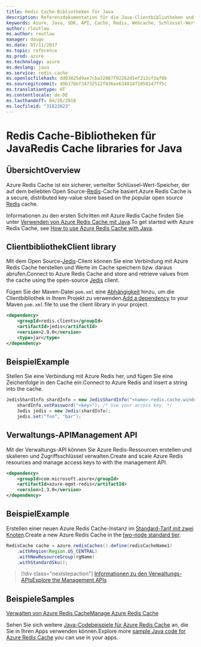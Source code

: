 ```yaml
---
title: Redis Cache-Bibliotheken für Java
description: Referenzdokumentation für die Java-Clientbibliotheken und -Verwaltungsbibliotheken für Redis Cache
keywords: Azure, Java, SDK, API, Cache, Redis, Webcache, Schlüssel-Wert, In-Memory
author: rloutlaw
ms.author: routlaw
manager: douge
ms.date: 07/11/2017
ms.topic: reference
ms.prod: azure
ms.technology: azure
ms.devlang: java
ms.service: redis-cache
ms.openlocfilehash: dd03825d9ae7cba32087f92262d5ef213cf3af0b
ms.sourcegitcommit: 49b17bbf34732512f836ee634818f1058147ff5c
ms.translationtype: HT
ms.contentlocale: de-DE
ms.lasthandoff: 04/26/2018
ms.locfileid: "31823623"
---
```

# <a name="redis-cache-libraries-for-java"></a><span data-ttu-id="3b829-104">Redis Cache-Bibliotheken für Java</span><span class="sxs-lookup"><span data-stu-id="3b829-104">Redis Cache libraries for Java</span></span>

## <a name="overview"></a><span data-ttu-id="3b829-105">Übersicht</span><span class="sxs-lookup"><span data-stu-id="3b829-105">Overview</span></span>

<span data-ttu-id="3b829-106">Azure Redis Cache ist ein sicherer, verteilter Schlüssel-Wert-Speicher, der auf dem beliebten Open Source-[Redis](https://redis.io/)-Cache basiert.</span><span class="sxs-lookup"><span data-stu-id="3b829-106">Azure Redis Cache is a secure, distributed key-value store based on the popular open source [Redis](https://redis.io/) cache.</span></span> 

<span data-ttu-id="3b829-107">Informationen zu den ersten Schritten mit Azure Redis Cache finden Sie unter [Verwenden von Azure Redis Cache mit Java](/azure/redis-cache/cache-java-get-started).</span><span class="sxs-lookup"><span data-stu-id="3b829-107">To get started with Azure Redis Cache, see [How to use Azure Redis Cache with Java](/azure/redis-cache/cache-java-get-started).</span></span>

## <a name="client-library"></a><span data-ttu-id="3b829-108">Clientbibliothek</span><span class="sxs-lookup"><span data-stu-id="3b829-108">Client library</span></span>

<span data-ttu-id="3b829-109">Mit dem Open Source-[Jedis](https://github.com/xetorthio/jedis)-Client können Sie eine Verbindung mit Azure Redis Cache herstellen und Werte im Cache speichern bzw. daraus abrufen.</span><span class="sxs-lookup"><span data-stu-id="3b829-109">Connect to Azure Redis Cache and store and retrieve values from the cache using the open-source [Jedis](https://github.com/xetorthio/jedis) client.</span></span>  

<span data-ttu-id="3b829-110">Fügen Sie der Maven-Datei `pom.xml` eine [Abhängigkeit](https://maven.apache.org/guides/getting-started/index.html#How_do_I_use_external_dependencies) hinzu, um die Clientbibliothek in Ihrem Projekt zu verwenden.</span><span class="sxs-lookup"><span data-stu-id="3b829-110">[Add a dependency](https://maven.apache.org/guides/getting-started/index.html#How_do_I_use_external_dependencies) to your Maven `pom.xml` file to use the client library in your project.</span></span>   

```XML
<dependency>
    <groupId>redis.clients</groupId>
    <artifactId>jedis</artifactId>
    <version>2.9.0</version>
    <type>jar</type>
</dependency>
```

## <a name="example"></a><span data-ttu-id="3b829-111">Beispiel</span><span class="sxs-lookup"><span data-stu-id="3b829-111">Example</span></span>

<span data-ttu-id="3b829-112">Stellen Sie eine Verbindung mit Azure Redis her, und fügen Sie eine Zeichenfolge in den Cache ein:</span><span class="sxs-lookup"><span data-stu-id="3b829-112">Connect to Azure Redis and insert a string into the cache.</span></span>

```java
JedisShardInfo shardInfo = new JedisShardInfo("<name>.redis.cache.windows.net", 6380, useSsl);
    shardInfo.setPassword("<key>"); /* Use your access key. */
    Jedis jedis = new Jedis(shardInfo);
    jedis.set("foo", "bar");
```

## <a name="management-api"></a><span data-ttu-id="3b829-113">Verwaltungs-API</span><span class="sxs-lookup"><span data-stu-id="3b829-113">Management API</span></span>

<span data-ttu-id="3b829-114">Mit der Verwaltungs-API können Sie Azure Redis-Ressourcen erstellen und skalieren und Zugriffsschlüssel verwalten.</span><span class="sxs-lookup"><span data-stu-id="3b829-114">Create and scale Azure Redis resources and manage access keys to with the management API.</span></span>

```XML
<dependency>
    <groupId>com.microsoft.azure</groupId>
    <artifactId>azure-mgmt-redis</artifactId>
    <version>1.3.0</version>
</dependency>
```

## <a name="example"></a><span data-ttu-id="3b829-115">Beispiel</span><span class="sxs-lookup"><span data-stu-id="3b829-115">Example</span></span>

<span data-ttu-id="3b829-116">Erstellen einer neuen Azure Redis Cache-Instanz im [Standard-Tarif mit zwei Knoten](https://azure.microsoft.com/services/cache/).</span><span class="sxs-lookup"><span data-stu-id="3b829-116">Create a new Azure Redis Cache in the [two-node standard tier](https://azure.microsoft.com/services/cache/).</span></span> 

```java
RedisCache cache = azure.redisCaches().define(redisCacheName1)
    .withRegion(Region.US_CENTRAL)
    .withNewResourceGroup(rgName)
    .withStandardSku();
```

> [!div class="nextstepaction"]
> [<span data-ttu-id="3b829-117">Informationen zu den Verwaltungs-APIs</span><span class="sxs-lookup"><span data-stu-id="3b829-117">Explore the Management APIs</span></span>](/java/api/overview/azure/rediscache/management)

## <a name="samples"></a><span data-ttu-id="3b829-118">Beispiele</span><span class="sxs-lookup"><span data-stu-id="3b829-118">Samples</span></span>

[<span data-ttu-id="3b829-119">Verwalten von Azure Redis Cache</span><span class="sxs-lookup"><span data-stu-id="3b829-119">Manage Azure Redis Cache</span></span>](https://github.com/Azure-Samples/redis-java-manage-cache)   

<span data-ttu-id="3b829-120">Sehen Sie sich weitere [Java-Codebeispiele für Azure Redis Cache](https://azure.microsoft.com/resources/samples/?platform=java&term=redis) an, die Sie in Ihren Apps verwenden können.</span><span class="sxs-lookup"><span data-stu-id="3b829-120">Explore more [sample Java code for Azure Redis Cache](https://azure.microsoft.com/resources/samples/?platform=java&term=redis) you can use in your apps.</span></span>
